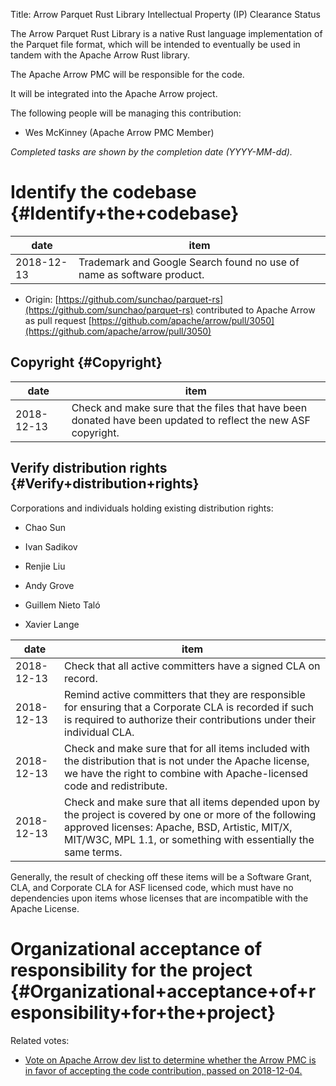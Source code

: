 Title: Arrow Parquet Rust Library Intellectual Property (IP) Clearance Status


The Arrow Parquet Rust Library is a native Rust language implementation of the Parquet file format, which will be intended to eventually be used in tandem with the Apache Arrow Rust library.


The Apache Arrow PMC will be responsible for the code.


It will be integrated into the Apache Arrow project.


The following people will be managing this contribution:



- Wes McKinney (Apache Arrow PMC Member)

 _Completed tasks are shown by the completion date (YYYY-MM-dd)._ 


# Identify the codebase {#Identify+the+codebase}

| date | item |
|------|------|
| 2018-12-13 | Trademark and Google Search found no use of name as software product. |


- Origin: [https://github.com/sunchao/parquet-rs](https://github.com/sunchao/parquet-rs) contributed to Apache Arrow as pull request [https://github.com/apache/arrow/pull/3050](https://github.com/apache/arrow/pull/3050) 

## Copyright {#Copyright}

| date | item |
|------|------|
| 2018-12-13 | Check and make sure that the files that have been donated have been updated to reflect the new ASF copyright. |

## Verify distribution rights {#Verify+distribution+rights}

Corporations and individuals holding existing distribution rights:



- Chao Sun

- Ivan Sadikov

- Renjie Liu

- Andy Grove

- Guillem Nieto Taló

- Xavier Lange

| date | item |
|------|------|
| 2018-12-13 | Check that all active committers have a signed CLA on record. |
| 2018-12-13 | Remind active committers that they are responsible for ensuring that a Corporate CLA is recorded if such is required to authorize their contributions under their individual CLA. |
| 2018-12-13 | Check and make sure that for all items included with the distribution that is not under the Apache license, we have the right to combine with Apache-licensed code and redistribute. |
| 2018-12-13 | Check and make sure that all items depended upon by the project is covered by one or more of the following approved licenses: Apache, BSD, Artistic, MIT/X, MIT/W3C, MPL 1.1, or something with essentially the same terms. |

Generally, the result of checking off these items will be a Software Grant, CLA, and Corporate CLA for ASF licensed code, which must have no dependencies upon items whose licenses that are incompatible with the Apache License.


# Organizational acceptance of responsibility for the project {#Organizational+acceptance+of+responsibility+for+the+project}

Related votes:



-  [Vote on Apache Arrow dev list to determine whether the Arrow PMC is in favor of accepting the code contribution, passed on 2018-12-04.](https://s.apache.org/arrow-parquet-rust-vote) 
